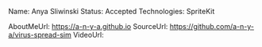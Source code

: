 Name: Anya Sliwinski
Status: Accepted
Technologies: SpriteKit

AboutMeUrl: https://a-n-y-a.github.io
SourceUrl: https://github.com/a-n-y-a/virus-spread-sim
VideoUrl: 

<!---
EXAMPLE
Name: John Appleseed
Status: Submitted <or> Winner <or> Distinguished <or> Rejected
Technologies: SwiftUI, RealityKit, CoreGraphic

AboutMeUrl: https://linkedin.com/in/johnappleseed
SourceUrl: https://github.com/johnappleseed/wwdc2025
VideoUrl: https://youtu.be/ABCDE123456
-->
